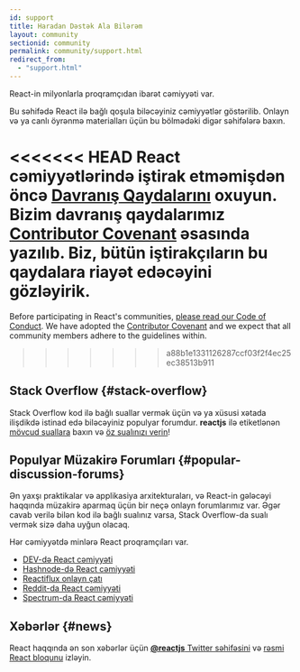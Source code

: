 ```yaml
---
id: support
title: Haradan Dəstək Ala Bilərəm
layout: community
sectionid: community
permalink: community/support.html
redirect_from:
  - "support.html"
---
```


React-in milyonlarla proqramçıdan ibarət cəmiyyəti var.

Bu səhifədə React ilə bağlı qoşula biləcəyiniz cəmiyyətlər göstərilib. Onlayn və ya canlı öyrənmə materialları üçün bu bölmədəki digər səhifələrə baxın.

<<<<<<< HEAD
React cəmiyyətlərində iştirak etməmişdən öncə [Davranış Qaydalarını](https://github.com/facebook/react/blob/master/CODE_OF_CONDUCT.md) oxuyun. Bizim davranış qaydalarımız [Contributor Covenant](https://www.contributor-covenant.org/) əsasında yazılıb. Biz, bütün iştirakçıların bu qaydalara riayət edəcəyini gözləyirik.
=======
Before participating in React's communities, [please read our Code of Conduct](https://github.com/facebook/react/blob/main/CODE_OF_CONDUCT.md). We have adopted the [Contributor Covenant](https://www.contributor-covenant.org/) and we expect that all community members adhere to the guidelines within.
>>>>>>> a88b1e1331126287ccf03f2f4ec25ec38513b911

## Stack Overflow {#stack-overflow}

Stack Overflow kod ilə bağlı suallar vermək üçün və ya xüsusi xətada ilişdikdə istinad edə biləcəyiniz populyar forumdur. **reactjs** ilə etiketlənən [mövcud suallara](https://stackoverflow.com/questions/tagged/reactjs) baxın və [öz sualınızı verin](https://stackoverflow.com/questions/ask?tags=reactjs)!

## Populyar Müzakirə Forumları {#popular-discussion-forums}

Ən yaxşı praktikalar və applikasiya arxitekturaları, və React-in gələcəyi haqqında müzakirə aparmaq üçün bir neçə onlayn forumlarımız var. Əgər cavab verilə bilən kod ilə bağlı sualınız varsa, Stack Overflow-da sualı vermək sizə daha uyğun olacaq.

Hər cəmiyyətdə minlərə React proqramçıları var.

* [DEV-də React cəmiyyəti](https://dev.to/t/react)
* [Hashnode-də React cəmiyyəti](https://hashnode.com/n/reactjs)
* [Reactiflux onlayn çatı](https://discord.gg/reactiflux)
* [Reddit-da React cəmiyyəti](https://www.reddit.com/r/reactjs/)
* [Spectrum-da React cəmiyyəti](https://spectrum.chat/react)

## Xəbərlər {#news}

React haqqında ən son xəbərlər üçün [**@reactjs** Twitter səhifəsini](https://twitter.com/reactjs) və [rəsmi React bloqunu](/blog/) izləyin.
